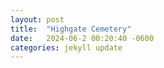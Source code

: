 ```yaml
---
layout: post
title:  "Highgate Cemetery"
date:   2024-06-2 00:20:40 -0600
categories: jekyll update
---
```

